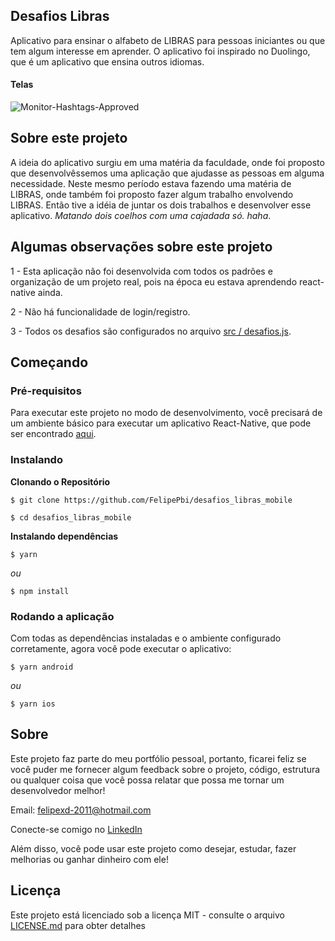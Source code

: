 ## Desafios Libras

Aplicativo para ensinar o alfabeto de LIBRAS para pessoas iniciantes ou que tem algum interesse em aprender. O aplicativo foi inspirado no Duolingo, que é um aplicativo que ensina outros idiomas.

#### Telas

![Monitor-Hashtags-Approved](https://github.com/FelipePbi/desafios_libras_mobile/blob/master/screenshots/default.PNG)

## Sobre este projeto

A ideia do aplicativo surgiu em uma matéria da faculdade, onde foi proposto que desenvolvêssemos uma aplicação que ajudasse as pessoas em alguma necessidade. Neste mesmo período estava fazendo uma matéria de LIBRAS, onde também foi proposto fazer algum trabalho envolvendo LIBRAS. Então tive a idéia de juntar os dois trabalhos e desenvolver esse aplicativo. _Matando dois coelhos com uma cajadada só. haha_.

## Algumas observações sobre este projeto

1 - Esta aplicação não foi desenvolvida com todos os padrões e organização de um projeto real, pois na época eu estava aprendendo react-native ainda.

2 - Não há funcionalidade de login/registro.

3 - Todos os desafios são configurados no arquivo [src / desafios.js](https://github.com/FelipePbi/desafios_libras_mobile/blob/master/src/desafios.js).

## Começando

### Pré-requisitos

Para executar este projeto no modo de desenvolvimento, você precisará de um ambiente básico para executar um aplicativo React-Native, que pode ser encontrado [aqui](https://reactnative.dev/docs/getting-started).

### Instalando

**Clonando o Repositório**

```
$ git clone https://github.com/FelipePbi/desafios_libras_mobile

$ cd desafios_libras_mobile
```

**Instalando dependências**

```
$ yarn
```

_ou_

```
$ npm install
```

### Rodando a aplicação

Com todas as dependências instaladas e o ambiente configurado corretamente, agora você pode executar o aplicativo:

```
$ yarn android
```

_ou_

```
$ yarn ios
```

## Sobre

Este projeto faz parte do meu portfólio pessoal, portanto, ficarei feliz se você puder me fornecer algum feedback sobre o projeto, código, estrutura ou qualquer coisa que você possa relatar que possa me tornar um desenvolvedor melhor!

Email: felipexd-2011@hotmail.com

Conecte-se comigo no [LinkedIn](https://www.linkedin.com/in/felipe-borges-pbi/)

Além disso, você pode usar este projeto como desejar, estudar, fazer melhorias ou ganhar dinheiro com ele!

## Licença

Este projeto está licenciado sob a licença MIT - consulte o arquivo [LICENSE.md](https://github.com/steniowagner/bon-appetit-app/blob/master/LICENSE) para obter detalhes
